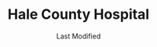 ---
layout: location-page
date: Last Modified
description: "Local COVID-19 testing is available at Hale County Hospital in Selma, Alabama, USA."
permalink: "locations/alabama/selma/hale-county-hospital/"
tags:
  - locations
  - alabama
title: Hale County Hospital 
uniqueName: hale-county-hospital
state: Alabama
stateAbbr: AL
hood: "Selma"
address: "100 Samuel O Moseley Dr"
city: "Selma"
zip: "36701"
zipsNearby: "35440 35441 35007 35144 36720 36721 36722 36003 36425 36006 36008 36723 35034 35035 35444 35040 36726 36728 35042 36015 35045 35046 35449 35051 36020 35453 36435 36022 36732 36736 35456 36024 36025 36026 35462 36738 36030 36740 36032 36444 36436 36446 36741 36742 36033 36036 35074 36744 36037 36040 35080 36041 36042 36043 36745 35085 36749 36046 36793 36047 36748 36751 36752 35111 36753 36754 36750 36051 36756 36759 36013 36052 35114 36054 36761 35115 36101 36102 36103 36104 36105 36106 36107 36108 36109 36110 36111 36112 36113 36114 36115 36116 36117 36118 36119 36120 36121 36123 36124 36125 36130 36131 36132 36133 36134 36135 36140 36141 36142 36177 36191 35474 36057 36763 36764 36765 36766 36767 36471 36064 36768 36769 36065 36758 36066 36067 36068 35469 35480 36069 36792 35136 36773 35137 36775 36776 36701 36702 36703 35143 36790 36782 36045 36783 36784 35171 36080 36785 36786 35490 36091 36481 35183 35184 36092 36093 35187 35188 36916" 
mapUrl: "http://maps.apple.com/?q=Hale+County+Hospital&address=100+Samuel+O+Moseley+Dr,Selma,Alabama,36701"
locationType: Drive-thru
phone: "334-507-2291"
website: "https://halecountyhospital.com/covid19"
onlineBooking: undefined
closed: undefined
closedUpdate: May 23rd, 2020
notes: "Open to all."
days: Contact for hours of operation.
ctaMessage: Learn more
ctaUrl: "https://halecountyhospital.com/covid19"
---